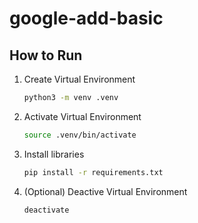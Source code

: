 # google-add-basic


## How to Run
1. Create Virtual Environment
    ```sh
    python3 -m venv .venv
    ```
2. Activate Virtual Environment
    ```sh
    source .venv/bin/activate
    ```
2. Install libraries
    ```sh
    pip install -r requirements.txt
    ```
3. (Optional) Deactive Virtual Environment
    ```sh
    deactivate
    ```
